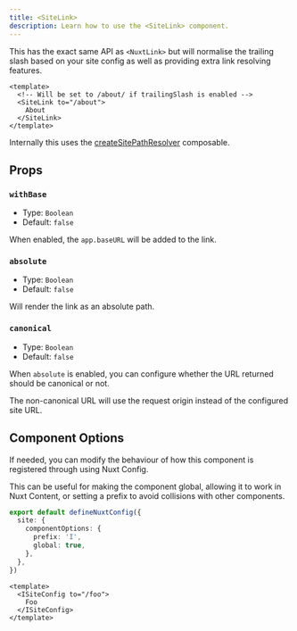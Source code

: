 ```yaml
---
title: <SiteLink>
description: Learn how to use the <SiteLink> component.
---
```


This has the exact same API as `<NuxtLink>` but will normalise the trailing slash based on your site config
as well as providing extra link resolving features.

```vue
<template>
  <!-- Will be set to /about/ if trailingSlash is enabled -->
  <SiteLink to="/about">
    About
  </SiteLink>
</template>
```

Internally this uses the [createSitePathResolver](/site-config/api/create-site-path-resolver) composable.

## Props

### `withBase`

- Type: `Boolean`
- Default: `false`

When enabled, the `app.baseURL` will be added to the link.

### `absolute`

- Type: `Boolean`
- Default: `false`

Will render the link as an absolute path.

### `canonical`

- Type: `Boolean`
- Default: `false`

When `absolute` is enabled, you can configure whether the URL returned should be canonical or not.

The non-canonical URL will use the request origin instead of the configured site URL.

## Component Options

If needed, you can modify the behaviour of how this component is registered through using Nuxt Config.

This can be useful for making the component global, allowing it to work in Nuxt Content, or setting a prefix
to avoid collisions with other components.

```ts
export default defineNuxtConfig({
  site: {
    componentOptions: {
      prefix: 'I',
      global: true,
    },
  },
})
```

```vue
<template>
  <ISiteConfig to="/foo">
    Foo
  </ISiteConfig>
</template>
```
